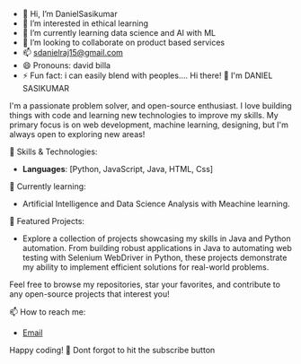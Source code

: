 - 👋 Hi, I’m DanielSasikumar
- 👀 I’m interested in ethical learning
- 🌱 I’m currently learning data science and AI with ML 
- 💞️ I’m looking to collaborate on product based services
- 📫 sdanielraj15@gmail.com
- 😄 Pronouns: david billa
- ⚡ Fun fact: i can easily blend with peoples....
 Hi there! 👋 I'm DANIEL SASIKUMAR

I'm a passionate problem solver, and open-source enthusiast. I love building things with code and learning new technologies to improve my skills. My primary focus is on web development, machine learning, designing, but I'm always open to exploring new areas!

 🚀 Skills & Technologies:
- **Languages**: [Python, JavaScript, Java, HTML, Css]

 🌱 Currently learning:
- Artificial Intelligence and Data Science Analysis with Meachine learning.

 📝 Featured Projects:
- Explore a collection of projects showcasing my skills in Java and Python automation. From building robust applications in Java to automating web testing with Selenium WebDriver in Python, these projects demonstrate my ability to implement efficient solutions for real-world problems.

Feel free to browse my repositories, star your favorites, and contribute to any open-source projects that interest you!

 📫 How to reach me:
- [Email]( sdanielraj15@gmail.com)

Happy coding! 🚀
Dont forgot to hit the subscribe button

<!---
DanielSasikumar/DanielSasikumar is a ✨ special ✨ repository because its `README.md` (this file) appears on your GitHub profile.
You can click the Preview link to take a look at your changes.
--->
